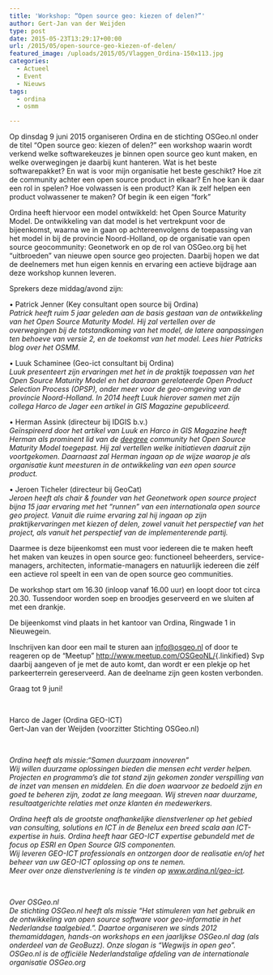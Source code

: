```yaml
---
title: 'Workshop: “Open source geo: kiezen of delen?”'
author: Gert-Jan van der Weijden
type: post
date: 2015-05-23T13:29:17+00:00
url: /2015/05/open-source-geo-kiezen-of-delen/
featured_image: /uploads/2015/05/Vlaggen_Ordina-150x113.jpg
categories:
  - Actueel
  - Event
  - Nieuws
tags:
  - ordina
  - osmm

---
```

Op dinsdag 9 juni 2015 organiseren Ordina en de stichting OSGeo.nl onder de titel “Open source geo: kiezen of delen?” een workshop waarin wordt verkend welke softwarekeuzes je binnen open source geo kunt maken, en welke overwegingen je daarbij kunt hanteren. Wat is het beste softwarepakket? En wat is voor mijn organisatie het beste geschikt? Hoe zit de community achter een open source product in elkaar? En hoe kan ik daar een rol in spelen? Hoe volwassen is een product? Kan ik zelf helpen een product volwassener te maken? Of begin ik een eigen “fork”

Ordina heeft hiervoor een model ontwikkeld: het Open Source Maturity Model. De ontwikkeling van dat model is het vertrekpunt voor de bijeenkomst, waarna we in gaan op achtereenvolgens de toepassing van het model in bij de provincie Noord-Holland, op de organisatie van open source geocommunity: Geonetwork en op de rol van OSGeo.org bij het “uitbroeden” van nieuwe open source geo projecten. Daarbij hopen we dat de deelnemers met hun eigen kennis en ervaring een actieve bijdrage aan deze workshop kunnen leveren.

Sprekers deze middag/avond zijn:

• Patrick Jenner (Key consultant open source bij Ordina)  
_Patrick heeft ruim 5 jaar geleden aan de basis gestaan van de ontwikkeling van het Open Source Maturity Model. Hij zal vertellen over de overwegingen bij de totstandkoming van het model, de latere aanpassingen ten behoeve van versie 2, en de toekomst van het model. Lees hier Patricks blog over het OSMM._

• Luuk Schaminee (Geo-ict consultant bij Ordina)  
_Luuk presenteert zijn ervaringen met het in de praktijk toepassen van het Open Source Maturity Model en het daaraan gerelateerde Open Product Selection Process (OPSP), onder meer voor de geo-omgeving van de provincie Noord-Holland. In 2014 heeft Luuk hierover samen met zijn collega Harco de Jager een artikel in GIS Magazine gepubliceerd._

• Herman Assink (directeur bij IDGIS b.v.)  
_Geïnspireerd door het artikel van Luuk en Harco in GIS Magazine heeft Herman als prominent lid van de <a href="http://www.deegree.org/" target="_blank" rel="noopener noreferrer">deegree</a> community het Open Source Maturity Model toegepast. Hij zal vertellen welke initiatieven daaruit zijn voortgekomen. Daarnaast zal Herman ingaan op de wijze waarop je als organisatie kunt meesturen in de ontwikkeling van een open source product._

• Jeroen Ticheler (directeur bij GeoCat)  
_Jeroen heeft als chair & founder van het Geonetwork open source project bijna 15 jaar ervaring met het &#8220;runnen&#8221; van een internationala open source geo project. Vanuit die ruime ervaring zal hij ingaan op zijn praktijkervaringen met kiezen of delen, zowel vanuit het perspectief van het project, als vanuit het perspectief van de implementerende partij._

Daarmee is deze bijeenkomst een must voor iedereen die te maken heeft het maken van keuzes in open source geo: functioneel beheerders, service-managers, architecten, informatie-managers en natuurlijk iedereen die zélf een actieve rol speelt in een van de open source geo communities.

De workshop start om 16.30 (inloop vanaf 16.00 uur) en loopt door tot circa 20.30. Tussendoor worden soep en broodjes geserveerd en we sluiten af met een drankje.<span class="Apple-converted-space"> </span>

De bijeenkomst vind plaats in het kantoor van Ordina, Ringwade 1 in Nieuwegein.

Inschrijven kan door een mail te sturen aan <info@osgeo.nl> of door te reageren op de “Meetup”<span class="Apple-converted-space"> </span><http://www.meetup.com/OSGeoNL/>{.linkified}<span class="Apple-converted-space"> </span>Svp daarbij aangeven of je met de auto komt, dan wordt er een plekje op het parkeerterrein gereserveerd. Aan de deelname zijn geen kosten verbonden.

Graag tot 9 juni!

&nbsp;

Harco de Jager (Ordina GEO-ICT)<span class="Apple-converted-space"> </span>  
Gert-Jan van der Weijden (voorzitter Stichting OSGeo.nl)

&nbsp;

_Ordina heeft als missie:“Samen duurzaam innoveren”<span class="Apple-converted-space"> </span>_  
_Wij willen duurzame oplossingen bieden die mensen echt verder helpen. Projecten en programma’s die tot stand zijn gekomen zonder verspilling van de inzet van mensen en middelen. En die doen waarvoor ze bedoeld zijn en goed te beheren zijn, zodat ze lang meegaan. Wij streven naar duurzame, resultaatgerichte relaties met onze klanten én medewerkers._

_Ordina heeft als de grootste onafhankelijke dienstverlener op het gebied van consulting, solutions en ICT in de Benelux een breed scala aan ICT-expertise in huis. Ordina heeft haar GEO-ICT expertise gebundeld met de focus op ESRI en Open Source GIS componenten.<span class="Apple-converted-space"> </span>_  
_Wij leveren GEO-ICT professionals en ontzorgen door de realisatie en/of het beheer van uw GEO-ICT oplossing op ons te nemen.<span class="Apple-converted-space"> </span>_  
_Meer over onze dienstverlening is te vinden op www.ordina.nl/geo-ict._

&nbsp;

_Over OSGeo.nl<span class="Apple-converted-space"> </span>_  
_De stichting OSGeo.nl heeft als missie “Het stimuleren van het gebruik en de ontwikkeling van open source software voor geo-informatie in het Nederlandse taalgebied.”. Daartoe organiseren we sinds 2012 themamiddagen, hands-on workshops en een jaarlijkse OSGeo.nl dag (als onderdeel van de GeoBuzz). Onze slogan is “Wegwijs in open geo”.<span class="Apple-converted-space"> </span>_  
_OSGeo.nl is de officiële Nederlandstalige afdeling van de internationale organisatie OSGeo.org_